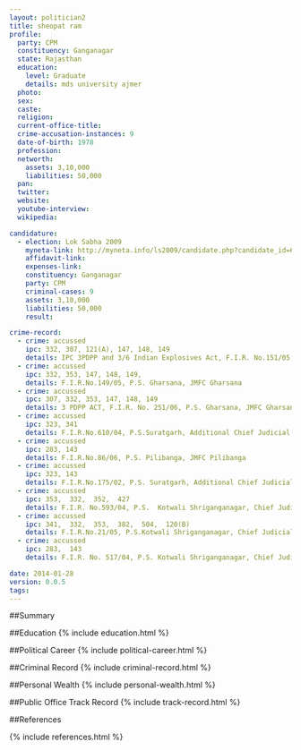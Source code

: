 ```yaml
---
layout: politician2
title: sheopat ram
profile: 
  party: CPM
  constituency: Ganganagar
  state: Rajasthan
  education: 
    level: Graduate
    details: mds university ajmer
  photo: 
  sex: 
  caste: 
  religion: 
  current-office-title: 
  crime-accusation-instances: 9
  date-of-birth: 1978
  profession: 
  networth: 
    assets: 3,10,000
    liabilities: 50,000
  pan: 
  twitter: 
  website: 
  youtube-interview: 
  wikipedia: 

candidature: 
  - election: Lok Sabha 2009
    myneta-link: http://myneta.info/ls2009/candidate.php?candidate_id=6136
    affidavit-link: 
    expenses-link: 
    constituency: Ganganagar 
    party: CPM
    criminal-cases: 9
    assets: 3,10,000
    liabilities: 50,000
    result:  

crime-record: 
  - crime: accussed
    ipc: 332, 307, 121(A), 147, 148, 149
    details: IPC 3PDPP and 3/6 Indian Explosives Act, F.I.R. No.151/05, P.S. Gharsana, JMFC Gharsana 
  - crime: accussed
    ipc: 332, 353, 147, 148, 149,
    details: F.I.R.No.149/05, P.S. Gharsana, JMFC Gharsana 
  - crime: accussed
    ipc: 307, 332, 353, 147, 148, 149
    details: 3 PDPP ACT, F.I.R. No. 251/06, P.S. Gharsana, JMFC Gharsana 
  - crime: accussed
    ipc: 323, 341
    details: F.I.R.No.610/04, P.S.Suratgarh, Additional Chief Judicial Magistrate 
  - crime: accussed
    ipc: 283, 143
    details: F.I.R.No.86/06, P.S. Pilibanga, JMFC Pilibanga 
  - crime: accussed
    ipc: 323, 143
    details: F.I.R.No.175/02, P.S. Suratgarh, Additional Chief Judicial Magistrate Suratgarh 
  - crime: accussed
    ipc: 353,  332,  352,  427
    details: F.I.R. No.593/04, P.S.  Kotwali Shriganganagar, Chief Judicial Magistrate, Shriganganagar 
  - crime: accussed
    ipc: 341,  332,  353,  382,  504,  120(B)
    details: F.I.R.No.21/05, P.S.Kotwali Shriganganagar, Chief Judicial Magistrate Shriganganagar 
  - crime: accussed
    ipc: 283,  143
    details: F.I.R. No. 517/04, P.S. Kotwali Shriganganagar, Chief Judicial Magistrate Shriganganagar 

date: 2014-01-28
version: 0.0.5
tags: 
---
```

##Summary


##Education
{% include education.html %}


##Political Career
{% include political-career.html %}


##Criminal Record
{% include criminal-record.html %}


##Personal Wealth
{% include personal-wealth.html %}


##Public Office Track Record
{% include track-record.html %}


##References


{% include references.html %}